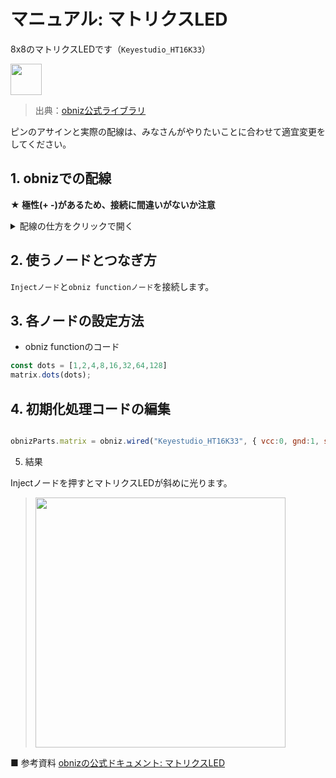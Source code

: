 # マニュアル: マトリクスLED

8x8のマトリクスLEDです（`Keyestudio_HT16K33`）

<img src="https://docs.obniz.com/ja/sdk/parts/Keyestudio_HT16K33/image.jpg" width="50">

> 出典：[obniz公式ライブラリ](https://docs.obniz.com/ja/sdk/parts/Keyestudio_HT16K33/README.md)

ピンのアサインと実際の配線は、みなさんがやりたいことに合わせて適宜変更をしてください。

## 1. obnizでの配線

**★ 極性(+ -)があるため、接続に間違いがないか注意**

<details><summary>配線の仕方をクリックで開く</summary>
<img src="https://i.gyazo.com/13ab90f80705f099b43fdf75766033ed.png" alt="Image from Gyazo" width="500"/>

左から写真の向きで

- vcc: 0番ピン
- gnd: 1番ピン
- sda: 2番ピン
- scl: 3番ピン

</details>

## 2. 使うノードとつなぎ方

`Injectノード`と`obniz functionノード`を接続します。

## 3. 各ノードの設定方法

- obniz functionのコード

```javascript
const dots = [1,2,4,8,16,32,64,128]
matrix.dots(dots);
```

## 4. 初期化処理コードの編集

```javascript

obnizParts.matrix = obniz.wired("Keyestudio_HT16K33", { vcc:0, gnd:1, sda:2, scl:3 });

```

5. 結果

Injectノードを押すとマトリクスLEDが斜めに光ります。

> <img src="https://i.gyazo.com/15da82b6277ebfdf68597b229ccaeb23.jpg" width="400px" />

■ 参考資料
[obnizの公式ドキュメント: マトリクスLED](https://docs.obniz.com/ja/sdk/parts/Keyestudio_HT16K33/README.md)

</details>